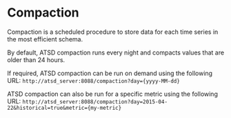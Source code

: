 # Compaction

Compaction is a scheduled procedure to store data for each time series
in the most efficient schema.

By default, ATSD compaction runs every night and compacts values that
are older than 24 hours.

If required, ATSD compaction can be run on demand using the following
URL: `http://atsd_server:8088/compaction?day={yyyy-MM-dd}`

ATSD compaction can also be run for a specific metric using the
following
URL: `http://atsd_server:8088/compaction?day=2015-04-22&historical=true&metric={my-metric}`